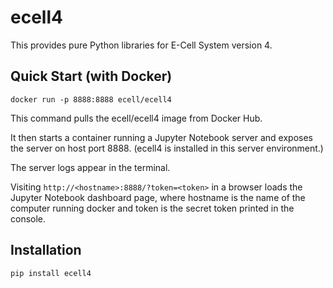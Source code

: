 # ecell4

This provides pure Python libraries for E-Cell System version 4.

## Quick Start (with Docker)

```
docker run -p 8888:8888 ecell/ecell4
```
This command pulls the ecell/ecell4 image from Docker Hub.

It then starts a container running a Jupyter Notebook server and exposes the server on host port 8888.
(ecell4 is installed in this server environment.)

The server logs appear in the terminal.

Visiting `http://<hostname>:8888/?token=<token>` in a browser loads the Jupyter Notebook dashboard page, where hostname is the name of the computer running docker and token is the secret token printed in the console.

## Installation

```
pip install ecell4
```
